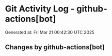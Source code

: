 # Git Activity Log - github-actions[bot]
Generated at: Fri Mar 21 00:42:30 UTC 2025
## Changes by github-actions[bot]
```diff
```
